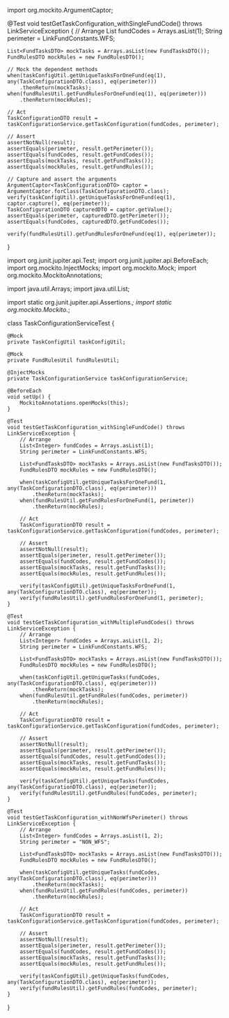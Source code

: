 import org.mockito.ArgumentCaptor;

@Test
void testGetTaskConfiguration_withSingleFundCode() throws LinkServiceException {
    // Arrange
    List<Integer> fundCodes = Arrays.asList(1);
    String perimeter = LinkFundConstants.WFS;

    List<FundTasksDTO> mockTasks = Arrays.asList(new FundTasksDTO());
    FundRulesDTO mockRules = new FundRulesDTO();

    // Mock the dependent methods
    when(taskConfigUtil.getUniqueTasksForOneFund(eq(1), any(TaskConfigurationDTO.class), eq(perimeter)))
        .thenReturn(mockTasks);
    when(fundRulesUtil.getFundRulesForOneFund(eq(1), eq(perimeter)))
        .thenReturn(mockRules);

    // Act
    TaskConfigurationDTO result = taskConfigurationService.getTaskConfiguration(fundCodes, perimeter);

    // Assert
    assertNotNull(result);
    assertEquals(perimeter, result.getPerimeter());
    assertEquals(fundCodes, result.getFundCodes());
    assertEquals(mockTasks, result.getFundTasks());
    assertEquals(mockRules, result.getFundRules());

    // Capture and assert the arguments
    ArgumentCaptor<TaskConfigurationDTO> captor = ArgumentCaptor.forClass(TaskConfigurationDTO.class);
    verify(taskConfigUtil).getUniqueTasksForOneFund(eq(1), captor.capture(), eq(perimeter));
    TaskConfigurationDTO capturedDTO = captor.getValue();
    assertEquals(perimeter, capturedDTO.getPerimeter());
    assertEquals(fundCodes, capturedDTO.getFundCodes());

    verify(fundRulesUtil).getFundRulesForOneFund(eq(1), eq(perimeter));
}


import org.junit.jupiter.api.Test;
import org.junit.jupiter.api.BeforeEach;
import org.mockito.InjectMocks;
import org.mockito.Mock;
import org.mockito.MockitoAnnotations;

import java.util.Arrays;
import java.util.List;

import static org.junit.jupiter.api.Assertions.*;
import static org.mockito.Mockito.*;

class TaskConfigurationServiceTest {

    @Mock
    private TaskConfigUtil taskConfigUtil;

    @Mock
    private FundRulesUtil fundRulesUtil;

    @InjectMocks
    private TaskConfigurationService taskConfigurationService;

    @BeforeEach
    void setUp() {
        MockitoAnnotations.openMocks(this);
    }

    @Test
    void testGetTaskConfiguration_withSingleFundCode() throws LinkServiceException {
        // Arrange
        List<Integer> fundCodes = Arrays.asList(1);
        String perimeter = LinkFundConstants.WFS;

        List<FundTasksDTO> mockTasks = Arrays.asList(new FundTasksDTO());
        FundRulesDTO mockRules = new FundRulesDTO();

        when(taskConfigUtil.getUniqueTasksForOneFund(1, any(TaskConfigurationDTO.class), eq(perimeter)))
            .thenReturn(mockTasks);
        when(fundRulesUtil.getFundRulesForOneFund(1, perimeter))
            .thenReturn(mockRules);

        // Act
        TaskConfigurationDTO result = taskConfigurationService.getTaskConfiguration(fundCodes, perimeter);

        // Assert
        assertNotNull(result);
        assertEquals(perimeter, result.getPerimeter());
        assertEquals(fundCodes, result.getFundCodes());
        assertEquals(mockTasks, result.getFundTasks());
        assertEquals(mockRules, result.getFundRules());

        verify(taskConfigUtil).getUniqueTasksForOneFund(1, any(TaskConfigurationDTO.class), eq(perimeter));
        verify(fundRulesUtil).getFundRulesForOneFund(1, perimeter);
    }

    @Test
    void testGetTaskConfiguration_withMultipleFundCodes() throws LinkServiceException {
        // Arrange
        List<Integer> fundCodes = Arrays.asList(1, 2);
        String perimeter = LinkFundConstants.WFS;

        List<FundTasksDTO> mockTasks = Arrays.asList(new FundTasksDTO());
        FundRulesDTO mockRules = new FundRulesDTO();

        when(taskConfigUtil.getUniqueTasks(fundCodes, any(TaskConfigurationDTO.class), eq(perimeter)))
            .thenReturn(mockTasks);
        when(fundRulesUtil.getFundRules(fundCodes, perimeter))
            .thenReturn(mockRules);

        // Act
        TaskConfigurationDTO result = taskConfigurationService.getTaskConfiguration(fundCodes, perimeter);

        // Assert
        assertNotNull(result);
        assertEquals(perimeter, result.getPerimeter());
        assertEquals(fundCodes, result.getFundCodes());
        assertEquals(mockTasks, result.getFundTasks());
        assertEquals(mockRules, result.getFundRules());

        verify(taskConfigUtil).getUniqueTasks(fundCodes, any(TaskConfigurationDTO.class), eq(perimeter));
        verify(fundRulesUtil).getFundRules(fundCodes, perimeter);
    }

    @Test
    void testGetTaskConfiguration_withNonWfsPerimeter() throws LinkServiceException {
        // Arrange
        List<Integer> fundCodes = Arrays.asList(1, 2);
        String perimeter = "NON_WFS";

        List<FundTasksDTO> mockTasks = Arrays.asList(new FundTasksDTO());
        FundRulesDTO mockRules = new FundRulesDTO();

        when(taskConfigUtil.getUniqueTasks(fundCodes, any(TaskConfigurationDTO.class), eq(perimeter)))
            .thenReturn(mockTasks);
        when(fundRulesUtil.getFundRules(fundCodes, perimeter))
            .thenReturn(mockRules);

        // Act
        TaskConfigurationDTO result = taskConfigurationService.getTaskConfiguration(fundCodes, perimeter);

        // Assert
        assertNotNull(result);
        assertEquals(perimeter, result.getPerimeter());
        assertEquals(fundCodes, result.getFundCodes());
        assertEquals(mockTasks, result.getFundTasks());
        assertEquals(mockRules, result.getFundRules());

        verify(taskConfigUtil).getUniqueTasks(fundCodes, any(TaskConfigurationDTO.class), eq(perimeter));
        verify(fundRulesUtil).getFundRules(fundCodes, perimeter);
    }
}